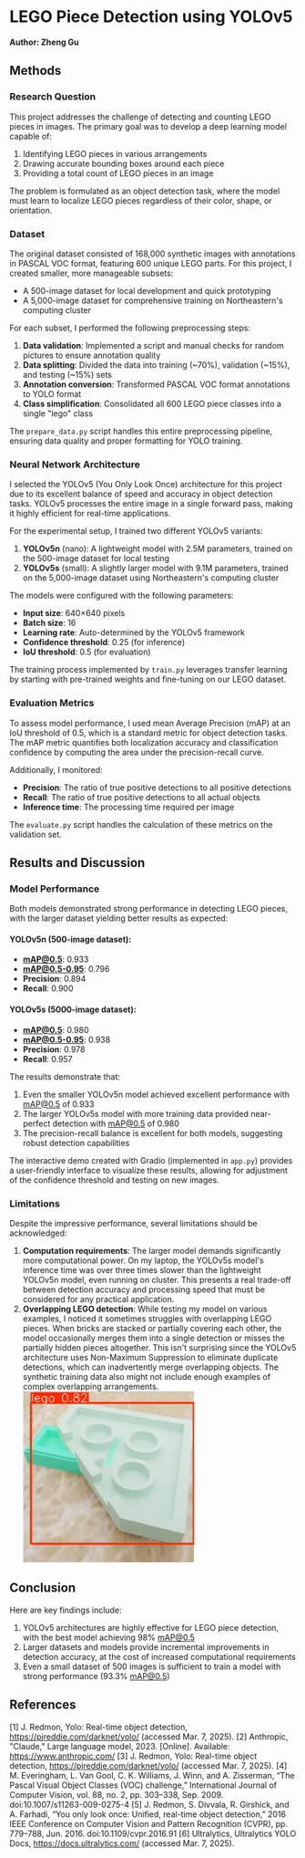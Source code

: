 # LEGO Piece Detection using YOLOv5

**Author: Zheng Gu**

## Methods

### Research Question
This project addresses the challenge of detecting and counting LEGO pieces in images. The primary goal was to develop a deep learning model capable of:
1. Identifying LEGO pieces in various arrangements
2. Drawing accurate bounding boxes around each piece
3. Providing a total count of LEGO pieces in an image

The problem is formulated as an object detection task, where the model must learn to localize LEGO pieces regardless of their color, shape, or orientation.

### Dataset
The original dataset consisted of 168,000 synthetic images with annotations in PASCAL VOC format, featuring 600 unique LEGO parts. For this project, I created smaller, more manageable subsets:

- A 500-image dataset for local development and quick prototyping
- A 5,000-image dataset for comprehensive training on Northeastern's computing cluster

For each subset, I performed the following preprocessing steps:
1. **Data validation**: Implemented a script and manual checks for random pictures to ensure annotation quality
2. **Data splitting**: Divided the data into training (~70%), validation (~15%), and testing (~15%) sets
3. **Annotation conversion**: Transformed PASCAL VOC format annotations to YOLO format
4. **Class simplification**: Consolidated all 600 LEGO piece classes into a single "lego" class

The `prepare_data.py` script handles this entire preprocessing pipeline, ensuring data quality and proper formatting for YOLO training.

### Neural Network Architecture
I selected the YOLOv5 (You Only Look Once) architecture for this project due to its excellent balance of speed and accuracy in object detection tasks. YOLOv5 processes the entire image in a single forward pass, making it highly efficient for real-time applications.

For the experimental setup, I trained two different YOLOv5 variants:
1. **YOLOv5n** (nano): A lightweight model with 2.5M parameters, trained on the 500-image dataset for local testing
2. **YOLOv5s** (small): A slightly larger model with 9.1M parameters, trained on the 5,000-image dataset using Northeastern's computing cluster

The models were configured with the following parameters:
- **Input size**: 640×640 pixels
- **Batch size**: 16
- **Learning rate**: Auto-determined by the YOLOv5 framework
- **Confidence threshold**: 0.25 (for inference)
- **IoU threshold**: 0.5 (for evaluation)

The training process implemented by `train.py` leverages transfer learning by starting with pre-trained weights and fine-tuning on our LEGO dataset.

### Evaluation Metrics
To assess model performance, I used mean Average Precision (mAP) at an IoU threshold of 0.5, which is a standard metric for object detection tasks. The mAP metric quantifies both localization accuracy and classification confidence by computing the area under the precision-recall curve.

Additionally, I monitored:
- **Precision**: The ratio of true positive detections to all positive detections
- **Recall**: The ratio of true positive detections to all actual objects
- **Inference time**: The processing time required per image

The `evaluate.py` script handles the calculation of these metrics on the validation set.

## Results and Discussion

### Model Performance
Both models demonstrated strong performance in detecting LEGO pieces, with the larger dataset yielding better results as expected:

#### YOLOv5n (500-image dataset):
- **mAP@0.5**: 0.933
- **mAP@0.5-0.95**: 0.796
- **Precision**: 0.894
- **Recall**: 0.900

#### YOLOv5s (5000-image dataset):
- **mAP@0.5**: 0.980
- **mAP@0.5-0.95**: 0.938
- **Precision**: 0.978
- **Recall**: 0.957

The results demonstrate that:
1. Even the smaller YOLOv5n model achieved excellent performance with mAP@0.5 of 0.933
2. The larger YOLOv5s model with more training data provided near-perfect detection with mAP@0.5 of 0.980
3. The precision-recall balance is excellent for both models, suggesting robust detection capabilities

The interactive demo created with Gradio (implemented in `app.py`) provides a user-friendly interface to visualize these results, allowing for adjustment of the confidence threshold and testing on new images.

### Limitations
Despite the impressive performance, several limitations should be acknowledged:

1. **Computation requirements**: The larger model demands significantly more computational power. On my laptop, the YOLOv5s model's inference time was over three times slower than the lightweight YOLOv5n model, even running on cluster. This presents a real trade-off between detection accuracy and processing speed that must be considered for any practical application.
2. **Overlapping LEGO detection**: While testing my model on various examples, I noticed it sometimes struggles with overlapping LEGO pieces. When bricks are stacked or partially covering each other, the model occasionally merges them into a single detection or misses the partially hidden pieces altogether. This isn't surprising since the YOLOv5 architecture uses Non-Maximum Suppression to eliminate duplicate detections, which can inadvertently merge overlapping objects. The synthetic training data also might not include enough examples of complex overlapping arrangements.
![overlapping](report_pics/image.webp)

## Conclusion

Here are key findings include:

1. YOLOv5 architectures are highly effective for LEGO piece detection, with the best model achieving 98% mAP@0.5
2. Larger datasets and models provide incremental improvements in detection accuracy, at the cost of increased computational requirements
3. Even a small dataset of 500 images is sufficient to train a model with strong performance (93.3% mAP@0.5)



## References
[1] J. Redmon, Yolo: Real-time object detection, https://pjreddie.com/darknet/yolo/ (accessed Mar. 7, 2025). 
[2] Anthropic, "Claude," Large language model, 2023. [Online]. Available: https://www.anthropic.com/
[3] J. Redmon, Yolo: Real-time object detection, https://pjreddie.com/darknet/yolo/ (accessed Mar. 7, 2025). 
[4] M. Everingham, L. Van Gool, C. K. Williams, J. Winn, and A. Zisserman, “The Pascal Visual Object Classes (VOC) challenge,” International Journal of Computer Vision, vol. 88, no. 2, pp. 303–338, Sep. 2009. doi:10.1007/s11263-009-0275-4 
[5] J. Redmon, S. Divvala, R. Girshick, and A. Farhadi, “You only look once: Unified, real-time object detection,” 2016 IEEE Conference on Computer Vision and Pattern Recognition (CVPR), pp. 779–788, Jun. 2016. doi:10.1109/cvpr.2016.91 
[6] Ultralytics, Ultralytics YOLO Docs, https://docs.ultralytics.com/ (accessed Mar. 7, 2025). 